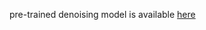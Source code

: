 pre-trained denoising model is available [here](https://github.com/swz30/MIRNetv2/releases/tag/v1.0.0)
